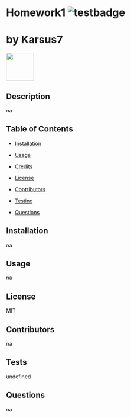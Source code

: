 
# Homework1 ![testbadge](https://img.shields.io/static/v1?label=test&message=test&color=success)
# by Karsus7 
<img src="https://avatars3.githubusercontent.com/u/61363843?v=4" height="75" width="75"> 

## Description
na 

## Table of Contents
* [Installation](#installation) 

* [Usage](#usage) 

* [Credits](#credits) 

* [License](#license) 

* [Contributors](#contributors) 

* [Testing](#testing) 

* [Questions](#questions) 

## Installation
na
## Usage
na
## License
MIT
## Contributors
na
## Tests
undefined
## Questions

na
